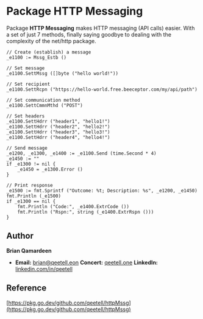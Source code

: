 # Package HTTP Messaging
Package **HTTP Messaging** makes HTTP messaging (API calls) easier.
With a set of just 7 methods, finally saying goodbye to dealing with the complexity of the net/http package.


    // Create (establish) a message
    _e1100 := Mssg_Estb ()
    
    // Set message
    _e1100.SettMssg ([]byte ("hello world!"))
    
    // Set recipient
    _e1100.SettRcpn ("https://hello-world.free.beeceptor.com/my/api/path")
    
    // Set communication method
    _e1100.SettCmmnMthd ("POST")
    
    // Set headers
    _e1100.SettHdrr ("header1", "hello1!")
    _e1100.SettHdrr ("header2", "hello2!")
    _e1100.SettHdrr ("header3", "hello3!")
    _e1100.SettHdrr ("header4", "hello4!")
    
    // Send message
    _e1200, _e1300, _e1400 := _e1100.Send (time.Second * 4)
    _e1450 := ""
    if _e1300 != nil {
    	_e1450 = _e1300.Error ()
    }
    
    // Print response
    _e1500 := fmt.Sprintf ("Outcome: %t; Description: %s", _e1200, _e1450)
    fmt.Println (_e1500)
    if _e1300 == nil {
    	fmt.Println ("Code:", _e1400.ExtrCode ())
    	fmt.Println ("Rspn:", string (_e1400.ExtrRspn ()))
    }

## Author
**Brian Qamardeen**
 - **Email:** brian@qeetell.eon
   **Concert:** [qeetell.one](https://qeetell.one)
   **LinkedIn:** [linkedin.com/in/qeetell](https://www.linkedin.com/in/qeetell/)

## Reference
[https://pkg.go.dev/github.com/qeetell/httpMssg](https://pkg.go.dev/github.com/qeetell/httpMssg)
